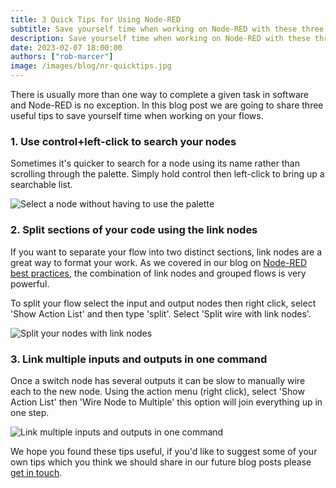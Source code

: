 ```yaml
---
title: 3 Quick Tips for Using Node-RED
subtitle: Save yourself time when working on Node-RED with these three tips.
description: Save yourself time when working on Node-RED with these three tips.
date: 2023-02-07 18:00:00
authors: ["rob-marcer"]
image: /images/blog/nr-quicktips.jpg
---
```


There is usually more than one way to complete a given task in software and Node-RED is no exception. In this blog post we are going to share three useful tips to save yourself time when working on your flows.
<!--more-->

### 1. Use control+left-click to search your nodes

Sometimes it's quicker to search for a node using its name rather than scrolling through the palette. Simply hold control then left-click to bring up a searchable list.

![Select a node without having to use the palette](../images/load-node.gif "Select a node without having to use the palette")

### 2. Split sections of your code using the link nodes

If you want to separate your flow into two distinct sections, link nodes are a great way to format your work. As we covered in our blog on [Node-RED best practices](https://flowforge.com/blog/2022/12/node-red-flow-best-practice), the combination of link nodes and grouped flows is very powerful.

To split your flow select the input and output nodes then right click, select 'Show Action List' and then type 'split'. Select 'Split wire with link nodes'.

![Split your nodes with link nodes](../images/split-with-link.gif "Split your nodes with link nodes")

### 3. Link multiple inputs and outputs in one command

Once a switch node has several outputs it can be slow to manually wire each to the new node. Using the action menu (right click), select 'Show Action List' then 'Wire Node to Multiple' this option will join everything up in one step.

![Link multiple inputs and outputs in one command](../images/join-wires.gif "Quickly link multiple nodes in Node-RED")

We hope you found these tips useful, if you'd like to suggest some of your own tips which you think we should share in our future blog posts please [get in touch](mailto:contact@flowforge.com).
